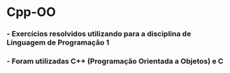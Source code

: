 # Cpp-OO
###
###  - Exercícios resolvidos utilizando para a disciplina de Linguagem de Programação 1
###  - Foram utilizadas C++ (Programação Orientada a Objetos) e C
